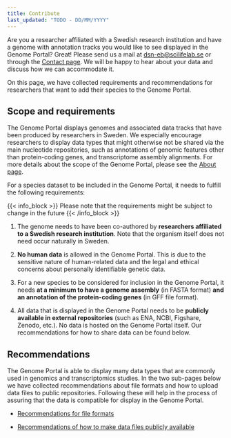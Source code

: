 ```yaml
---
title: Contribute
last_updated: "TODO - DD/MM/YYYY"
---
```


Are you a researcher affiliated with a Swedish research institution and have a genome with annotation tracks you would like to see displayed in the Genome Portal? Great! Please send us a mail at [dsn-eb@scilifelab.se](mailto:dsn-eb@scilifelab.se) or through the <a href="/contact">Contact page</a>. We will be happy to hear about your data and discuss how we can accommodate it.

On this page, we have collected requirements and recommendations for researchers that want to add their species to the Genome Portal.

## Scope and requirements

The Genome Portal displays genomes and associated data tracks that have been produced by researchers in Sweden. We especially encourage researchers to display data types that might otherwise not be shared via the main nucleotide repositories, such as annotations of genomic features other than protein-coding genes, and transcriptome assembly alignments. For more details about the scope of the Genome Portal, please see the <a href="/about" target="_blank">About page</a>.

For a species dataset to be included in the Genome Portal, it needs to fulfill the following requirements:

{{< info_block >}}
Please note that the requirements might be subject to change in the future
{{< /info_block >}}

1. The genome needs to have been co-authored by **researchers affiliated to a Swedish research institution**. Note that the organism itself does not need occur naturally in Sweden.

2. **No human data** is allowed in the Genome Portal. This is due to the sensitive nature of human-related data and the legal and ethical concerns about personally identifiable genetic data.

3. For a new species to be considered for inclusion in the Genome Portal, it needs **at a minimum to have a genome assembly** (in FASTA format) **and an annotation of the protein-coding genes** (in GFF file format).

4. All data that is displayed in the Genome Portal needs to be **publicly available in external repositories** (such as ENA, NCBI, Figshare, Zenodo, etc.). No data is hosted on the Genome Portal itself. Our recommendations for how to share data can be found below.

## Recommendations

The Genome Portal is able to display many data types that are commonly used in genomics and transcriptomics studies. In the two sub-pages below we have collected recommendations about file formats and how to upload data files to public repositories. Following these will help in the process of assuring that the data is compatible for display in the Genome Portal.

* <a href="/contribute/recommendations_for_file_formats">Recommendations for file formats</a>

* <a href="/contribute/recommendations_for_making_data_public">Recommendations of how to make data files publicly available</a>
